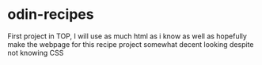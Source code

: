 # odin-recipes
First project in TOP, I will use as much html as i know as well as hopefully make the webpage for this recipe project somewhat decent looking despite not knowing CSS
